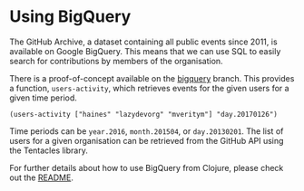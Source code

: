 # Using BigQuery

The GitHub Archive, a dataset containing all public events since 2011, is available on Google BigQuery.
This means that we can use SQL to easily search for contributions by members of the organisation.

There is a proof-of-concept available on the [bigquery](https://github.com/redbadger/karma-tracker/tree/bigquery/scraper) branch.
This provides a function, `users-activity`, which retrieves events for the given users for a given time period.

```
(users-activity ["haines" "lazydevorg" "mveritym"] "day.20170126")
```

Time periods can be `year.2016`, `month.201504`, or `day.20130201`.
The list of users for a given organisation can be retrieved from the GitHub API using the Tentacles library.

For further details about how to use BigQuery from Clojure, please check out the [README](https://github.com/redbadger/karma-tracker/blob/bigquery/scraper/README.md).

